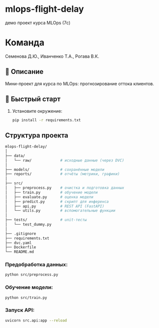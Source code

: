 # mlops-flight-delay
демо проект курса MLOps (7с)

# Команда
Семенова Д.Ю., Иванченко Т.А., Рогава В.К.

## 📌 Описание
Мини-проект для курса по MLOps: прогнозирование оттока клиентов.

## 🚀 Быстрый старт
1. Установите окружение:
   ```bash
   pip install -r requirements.txt

## Структура проекта

```bash
mlops-flight-delay/
│
├── data/                
│   └── raw/             # исходные данные (через DVC)
│
├── models/              # сохранённые модели
├── reports/             # отчёты (метрики, графики)
│
├── src/
│   ├── preprocess.py    # очистка и подготовка данных
│   ├── train.py         # обучение модели
│   ├── evaluate.py      # оценка модели
│   ├── predict.py       # скрипт для инференса
│   ├── api.py           # REST API (FastAPI)
│   └── utils.py         # вспомогательные функции
│
├── tests/               # unit-тесты
│   └── test_dummy.py
│
├── .gitignore
├── requirements.txt
├── dvc.yaml
├── Dockerfile
└── README.md

```
### Предобработка данных:

```bash
python src/preprocess.py
```

### Обучение модели:

```bash
python src/train.py
```

### Запуск API:

```bash
uvicorn src.api:app --reload
```
